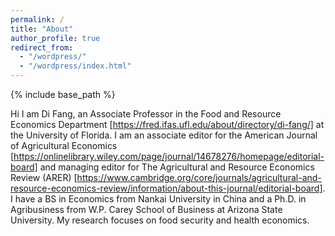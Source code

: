 ```yaml
---
permalink: /
title: "About"
author_profile: true
redirect_from: 
  - "/wordpress/"
  - "/wordpress/index.html"
---
```


{% include base_path %}

Hi I am Di Fang, an Associate Professor in the Food and Resource Economics Department [https://fred.ifas.ufl.edu/about/directory/di-fang/] at the University of Florida. I am an associate editor for the American Journal of Agricultural Economics [https://onlinelibrary.wiley.com/page/journal/14678276/homepage/editorial-board] and managing editor for The Agricultural and Resource Economics Review (ARER) [https://www.cambridge.org/core/journals/agricultural-and-resource-economics-review/information/about-this-journal/editorial-board]. I have a BS in Economics from Nankai University in China and a Ph.D. in Agribusiness from W.P. Carey School of Business at Arizona State University. My research focuses on food security and health economics. 
